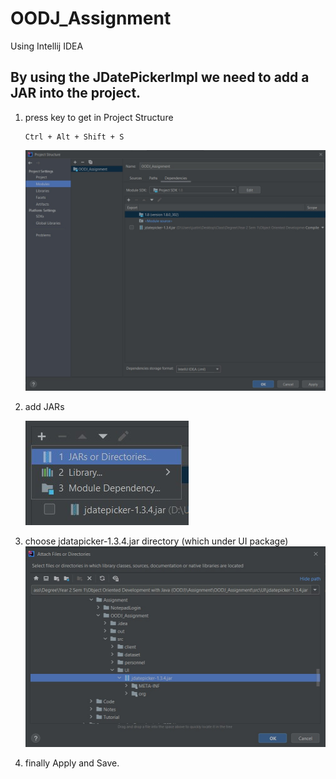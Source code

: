 # OODJ_Assignment
Using Intellij IDEA

## By using the JDatePickerImpl we need to add a JAR into the project.
1. press key to get in Project Structure
    ```
    Ctrl + Alt + Shift + S
    ```
    ![This is an image](/image/projectStructure.jpg)
    
2. add JARs
    
    ![This is an image](/image/addJar.jpg)
   
3. choose jdatapicker-1.3.4.jar directory (which under UI package)
    ![This is an image](/image/directory.jpg)
    
4. finally Apply and Save.
